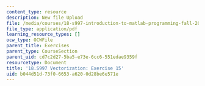```yaml
---
content_type: resource
description: New file Upload
file: /media/courses/18-s997-introduction-to-matlab-programming-fall-2011/b044d51d73f06653a6200d28be6e571e_MIT18_S997F11_Exercise_15.pdf
file_type: application/pdf
learning_resource_types: []
ocw_type: OCWFile
parent_title: Exercises
parent_type: CourseSection
parent_uid: cd7c2d27-5ba5-e73e-6cc6-551edae9359f
resourcetype: Document
title: '18.S997 Vectorization: Exercise 15'
uid: b044d51d-73f0-6653-a620-0d28be6e571e
---
```

